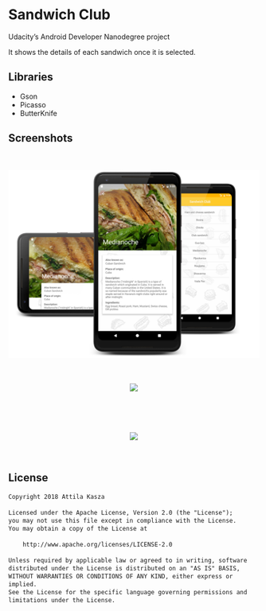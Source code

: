 # Sandwich Club

Udacity’s Android Developer Nanodegree project <br/>

It shows the details of each sandwich once it is selected.

## Libraries

- Gson
- Picasso
- ButterKnife

## Screenshots

<br/>
<br/>
<img src="screenshots/screenshots.png">
<br/>
<br/>
<br/>
<p align="center">
  <img src="screenshots/gif_land.gif">
</p>
<br/>
<br/>
<br/> 
<p align="center">
  <img src="screenshots/gif_port.gif">
</p>
<br/> 

## License

    Copyright 2018 Attila Kasza

    Licensed under the Apache License, Version 2.0 (the "License");
    you may not use this file except in compliance with the License.
    You may obtain a copy of the License at

        http://www.apache.org/licenses/LICENSE-2.0

    Unless required by applicable law or agreed to in writing, software
    distributed under the License is distributed on an "AS IS" BASIS,
    WITHOUT WARRANTIES OR CONDITIONS OF ANY KIND, either express or implied.
    See the License for the specific language governing permissions and
    limitations under the License.
